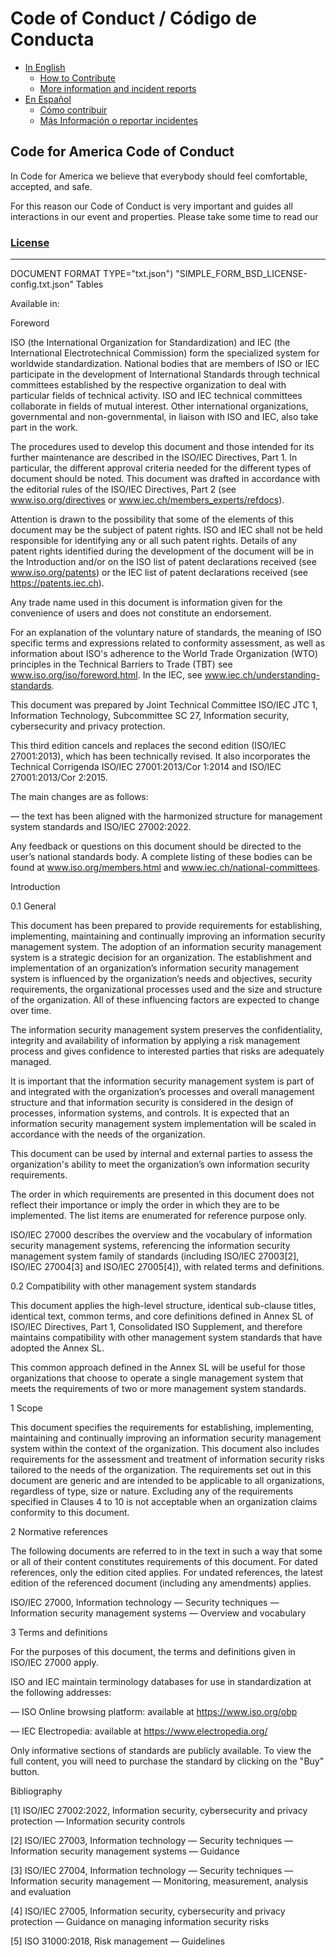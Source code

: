 # Code of Conduct / Código de Conducta

- [In English](https://github.com/codeforamerica/codeofconduct/blob/master/code-of-conduct-en.md)
  - [How to Contribute](#how-to-contribute-to-this-code-of-conduct)
  - [More information and incident reports](#more-information-and-incident-reports)
- [En Español](https://github.com/codeforamerica/codeofconduct/blob/master/code-of-conduct-es.md)
  - [Cómo contribuir](#cómo-contribuir-a-este-código-de-conducta)
  - [Más Información o reportar incidentes](#más-información-o-reporte-de-incidentes)

## Code for America Code of Conduct

In Code for America we believe that everybody should feel comfortable, accepted, and safe.

For this reason our Code of Conduct is very important and guides all interactions in our event and properties. Please take some time to read our 
### [License]("https://github.com/lostleolotus/codeofconduct/tree-save/lostleolotus/License/README.md")
---
DOCUMENT FORMAT TYPE="txt.json")
"SIMPLE_FORM_BSD_LICENSE-config.txt.json"
Tables

Available in:

Foreword

ISO (the International Organization for Standardization) and IEC (the International Electrotechnical Commission) form the specialized system for worldwide standardization. National bodies that are members of ISO or IEC participate in the development of International Standards through technical committees established by the respective organization to deal with particular fields of technical activity. ISO and IEC technical committees collaborate in fields of mutual interest. Other international organizations, governmental and non-governmental, in liaison with ISO and IEC, also take part in the work.

The procedures used to develop this document and those intended for its further maintenance are described in the ISO/IEC Directives, Part 1. In particular, the different approval criteria needed for the different types of document should be noted. This document was drafted in accordance with the editorial rules of the ISO/IEC Directives, Part 2 (see www.iso.org/directives or www.iec.ch/members_experts/refdocs).

Attention is drawn to the possibility that some of the elements of this document may be the subject of patent rights. ISO and IEC shall not be held responsible for identifying any or all such patent rights. Details of any patent rights identified during the development of the document will be in the Introduction and/or on the ISO list of patent declarations received (see www.iso.org/patents) or the IEC list of patent declarations received (see https://patents.iec.ch).

Any trade name used in this document is information given for the convenience of users and does not constitute an endorsement.

For an explanation of the voluntary nature of standards, the meaning of ISO specific terms and expressions related to conformity assessment, as well as information about ISO's adherence to the World Trade Organization (WTO) principles in the Technical Barriers to Trade (TBT) see www.iso.org/iso/foreword.html. In the IEC, see www.iec.ch/understanding-standards.

This document was prepared by Joint Technical Committee ISO/IEC JTC 1, Information Technology, Subcommittee SC 27, Information security, cybersecurity and privacy protection.

This third edition cancels and replaces the second edition (ISO/IEC 27001:2013), which has been technically revised. It also incorporates the Technical Corrigenda ISO/IEC 27001:2013/Cor 1:2014 and ISO/IEC 27001:2013/Cor 2:2015.

The main changes are as follows:

— the text has been aligned with the harmonized structure for management system standards and ISO/IEC 27002:2022.

Any feedback or questions on this document should be directed to the user’s national standards body. A complete listing of these bodies can be found at www.iso.org/members.html and www.iec.ch/national-committees.

Introduction

0.1   General

This document has been prepared to provide requirements for establishing, implementing, maintaining and continually improving an information security management system. The adoption of an information security management system is a strategic decision for an organization. The establishment and implementation of an organization’s information security management system is influenced by the organization’s needs and objectives, security requirements, the organizational processes used and the size and structure of the organization. All of these influencing factors are expected to change over time.

The information security management system preserves the confidentiality, integrity and availability of information by applying a risk management process and gives confidence to interested parties that risks are adequately managed.

It is important that the information security management system is part of and integrated with the organization’s processes and overall management structure and that information security is considered in the design of processes, information systems, and controls. It is expected that an information security management system implementation will be scaled in accordance with the needs of the organization.

This document can be used by internal and external parties to assess the organization's ability to meet the organization’s own information security requirements.

The order in which requirements are presented in this document does not reflect their importance or imply the order in which they are to be implemented. The list items are enumerated for reference purpose only.

ISO/IEC 27000 describes the overview and the vocabulary of information security management systems, referencing the information security management system family of standards (including ISO/IEC 27003[2], ISO/IEC 27004[3] and ISO/IEC 27005[4]), with related terms and definitions.

 

0.2   Compatibility with other management system standards

This document applies the high-level structure, identical sub-clause titles, identical text, common terms, and core definitions defined in Annex SL of ISO/IEC Directives, Part 1, Consolidated ISO Supplement, and therefore maintains compatibility with other management system standards that have adopted the Annex SL.

This common approach defined in the Annex SL will be useful for those organizations that choose to operate a single management system that meets the requirements of two or more management system standards.

1   Scope

This document specifies the requirements for establishing, implementing, maintaining and continually improving an information security management system within the context of the organization. This document also includes requirements for the assessment and treatment of information security risks tailored to the needs of the organization. The requirements set out in this document are generic and are intended to be applicable to all organizations, regardless of type, size or nature. Excluding any of the requirements specified in Clauses 4 to 10 is not acceptable when an organization claims conformity to this document.

2   Normative references

The following documents are referred to in the text in such a way that some or all of their content constitutes requirements of this document. For dated references, only the edition cited applies. For undated references, the latest edition of the referenced document (including any amendments) applies.

ISO/IEC 27000, Information technology — Security techniques — Information security management systems — Overview and vocabulary

3   Terms and definitions

For the purposes of this document, the terms and definitions given in ISO/IEC 27000 apply.

ISO and IEC maintain terminology databases for use in standardization at the following addresses:

— ISO Online browsing platform: available at https://www.iso.org/obp

— IEC Electropedia: available at https://www.electropedia.org/

Only informative sections of standards are publicly available. To view the full content, you will need to purchase the standard by clicking on the "Buy" button.

Bibliography

[1]	ISO/IEC 27002:2022, Information security, cybersecurity and privacy protection — Information security controls

[2]	ISO/IEC 27003, Information technology — Security techniques — Information security management systems — Guidance

[3]	ISO/IEC 27004, Information technology — Security techniques — Information security management — Monitoring, measurement, analysis and evaluation

[4]	ISO/IEC 27005, Information security, cybersecurity and privacy protection — Guidance on managing information security risks

[5]	ISO 31000:2018, Risk management — Guidelines

